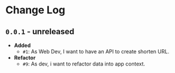 # Change Log

## `0.0.1` - unreleased

- **Added**
  - `#1`: As Web Dev, I want to have an API to create shorten URL.
- **Refactor**
  - `#9`: As dev, i want to refactor data into app context.
